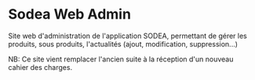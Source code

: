 # Sodea Web Admin

Site web d'administration de l'application SODEA, permettant de gérer les produits, sous produits, l'actualités (ajout, modification, suppression...)

 NB: Ce site vient remplacer l'ancien suite à la réception d'un nouveau cahier des charges.